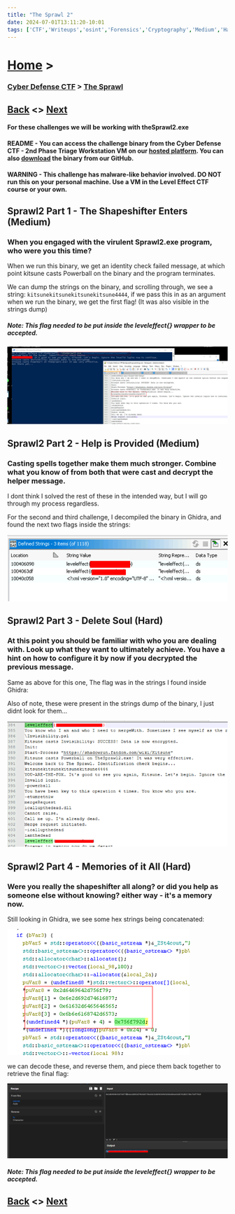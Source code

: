 ```yaml
---
title: "The Sprawl 2"
date: 2024-07-01T13:11:20-10:01
tags: ['CTF','Writeups','osint','Forensics','Cryptography','Medium','Hard']
---
```


# [Home](https://jjolley91.github.io/blog/) >

###  [Cyber Defense CTF](https://jjolley91.github.io/blog/level_effect_cyber_defense_ctf_2024/) >  [The Sprawl](https://jjolley91.github.io/blog/level_effect_cyber_defense_ctf_2024/the_sprawl/)

## [Back](https://jjolley91.github.io/blog/level_effect_cyber_defense_ctf_2024/the_sprawl/)  <> [Next](https://jjolley91.github.io/blog/level_effect_cyber_defense_ctf_2024/)

#### For these challenges we will be working with theSprawl2.exe

#### README - You can access the challenge binary from the Cyber Defense CTF - 2nd Phase Triage Workstation VM on our [hosted platform](https://training.leveleffect.com/courses/2a4dccb7-3d5b-4312-816e-ef3728d25b67). You can also [download](https://github.com/Level-Effect/CyberDefenseCTF-Public/raw/main/Challenges/2024/The%20Sprawl2/theSprawl2.zip) the binary from our GitHub.

#### WARNING - This challenge has malware-like behavior involved. DO NOT run this on your personal machine. Use a VM in the Level Effect CTF course or your own.


## Sprawl2 Part 1 - The Shapeshifter Enters (Medium)

### When you engaged with the virulent Sprawl2.exe program, who were you this time?

When we run this binary, we get an identity check failed message, at which point kitsune casts Powerball on the binary and the program terminates. 

We can dump the strings on the binary, and scrolling through, we see a string: ```kitsunekitsunekitsunekitsune4444```, if we pass this in as an argument when we run the binary, we get the first flag! (It was also visible in the strings dump)

##### Note: This flag needed to be put inside the leveleffect{} wrapper to be accepted.

![sprawl_2_1](https://github.com/jjolley91/blog/blob/main/static/le_ctf_24/sprawl_2_1.png?raw=true)

## Sprawl2 Part 2 - Help is Provided (Medium)

### Casting spells together make them much stronger. Combine what you know of from both that were cast and decrypt the helper message.


I dont think I solved the rest of these in the intended way, but I will go through my process regardless.

For the second and third challenge, I decompiled the binary in Ghidra, and found the next two flags inside the strings: 

![sprawl_2_2_and_3_flags](https://github.com/jjolley91/blog/blob/main/static/le_ctf_24/sprawl_2_2_and_3_flags.png?raw=true)
## Sprawl2 Part 3 - Delete Soul (Hard)

### At this point you should be familiar with who you are dealing with. Look up what they want to ultimately achieve. You have a hint on how to configure it by now if you decrypted the previous message.

Same as above for this one, The flag was in the strings I found inside Ghidra:

Also of note, these were present in the strings dump of the binary, I just didnt look for them...

![sprawl_2_3](https://github.com/jjolley91/blog/blob/main/static/le_ctf_24/sprawl_2_3.png?raw=true)


## Sprawl2 Part 4 - Memories of it All (Hard)

### Were you really the shapeshifter all along? or did you help as someone else without knowing? either way - it's a memory now.

Still looking in Ghidra, we see some hex strings being concatenated:

![sprawl_2_4_hex](https://github.com/jjolley91/blog/blob/main/static/le_ctf_24/sprawl_2_4_hex.png?raw=true)


we can decode these, and reverse them, and piece them back together to retrieve the final flag:

![sprawl_2_4_decode](https://github.com/jjolley91/blog/blob/main/static/le_ctf_24/sprawl_2_4_decode.png?raw=true)

##### Note: This flag needed to be put inside the leveleffect{} wrapper to be accepted.

## [Back](https://jjolley91.github.io/blog/level_effect_cyber_defense_ctf_2024/the_sprawl/)  <> [Next](https://jjolley91.github.io/blog/level_effect_cyber_defense_ctf_2024/)